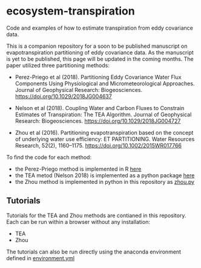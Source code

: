 # ecosystem-transpiration
Code and examples of how to estimate transpiration from eddy covariance data.

This is a companion repository for a soon to be published manuscript on evapotranspiration partitioning of eddy covariance data. As the manuscript is yet to be published, this page will be updated in the coming months. The paper utilized three partitioning methods:

- Perez-Priego et al (2018). Partitioning Eddy Covariance Water Flux Components Using Physiological and Micrometeorological Approaches. Journal of Geophysical Research: Biogeosciences. https://doi.org/10.1029/2018JG004637

- Nelson et al (2018). Coupling Water and Carbon Fluxes to Constrain Estimates of Transpiration: The TEA Algorithm. Journal of Geophysical Research: Biogeosciences. https://doi.org/10.1029/2018JG004727

- Zhou et al (2016). Partitioning evapotranspiration based on the concept of underlying water use efficiency: ET PARTITIONING. Water Resources Research, 52(2), 1160–1175. https://doi.org/10.1002/2015WR017766

To find the code for each method:

- the Perez-Priego method is implemented in R [here](https://github.com/oscarperezpriego/ETpartitioning)
- the TEA metod (Nelson 2018) is implemented as a python package [here](https://github.com/jnelson18/TranspirationEstimationAlgorithm)
- the Zhou method is implemented in python in this repository as [zhou.py](zhou.py)

## Tutorials

Tutorials for the TEA and Zhou methods are contianed in this repository. Each can be run within a browser without any installation:

- TEA
- Zhou

The tutorials can also be run directly using the anaconda environment defined in [environment.yml](environment.yml)
